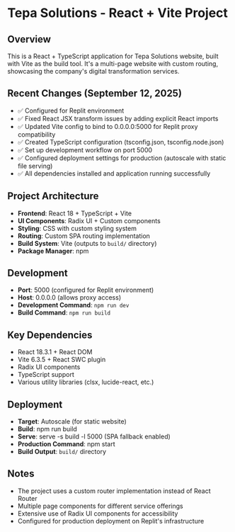 # Tepa Solutions - React + Vite Project

## Overview
This is a React + TypeScript application for Tepa Solutions website, built with Vite as the build tool. It's a multi-page website with custom routing, showcasing the company's digital transformation services.

## Recent Changes (September 12, 2025)
- ✅ Configured for Replit environment
- ✅ Fixed React JSX transform issues by adding explicit React imports
- ✅ Updated Vite config to bind to 0.0.0.0:5000 for Replit proxy compatibility
- ✅ Created TypeScript configuration (tsconfig.json, tsconfig.node.json)
- ✅ Set up development workflow on port 5000
- ✅ Configured deployment settings for production (autoscale with static file serving)
- ✅ All dependencies installed and application running successfully

## Project Architecture
- **Frontend**: React 18 + TypeScript + Vite
- **UI Components**: Radix UI + Custom components
- **Styling**: CSS with custom styling system
- **Routing**: Custom SPA routing implementation
- **Build System**: Vite (outputs to `build/` directory)
- **Package Manager**: npm

## Development
- **Port**: 5000 (configured for Replit environment)
- **Host**: 0.0.0.0 (allows proxy access)
- **Development Command**: `npm run dev`
- **Build Command**: `npm run build`

## Key Dependencies
- React 18.3.1 + React DOM
- Vite 6.3.5 + React SWC plugin
- Radix UI components
- TypeScript support
- Various utility libraries (clsx, lucide-react, etc.)

## Deployment
- **Target**: Autoscale (for static website)
- **Build**: npm run build
- **Serve**: serve -s build -l 5000 (SPA fallback enabled)
- **Production Command**: npm start
- **Build Output**: `build/` directory

## Notes
- The project uses a custom router implementation instead of React Router
- Multiple page components for different service offerings
- Extensive use of Radix UI components for accessibility
- Configured for production deployment on Replit's infrastructure